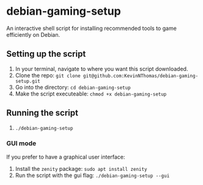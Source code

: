 # debian-gaming-setup
An interactive shell script for installing recommended tools to game efficiently on Debian.

## Setting up the script
1. In your terminal, navigate to where you want this script downloaded.
2. Clone the repo: `git clone git@github.com:KevinNThomas/debian-gaming-setup.git`
3. Go into the directory: `cd debian-gaming-setup`
4. Make the script executeable: `chmod +x debian-gaming-setup`

## Running the script
1. `./debian-gaming-setup`

### GUI mode
If you prefer to have a graphical user interface:
1. Install the `zenity` package: `sudo apt install zenity`
2. Run the script with the gui flag: `./debian-gaming-setup --gui`